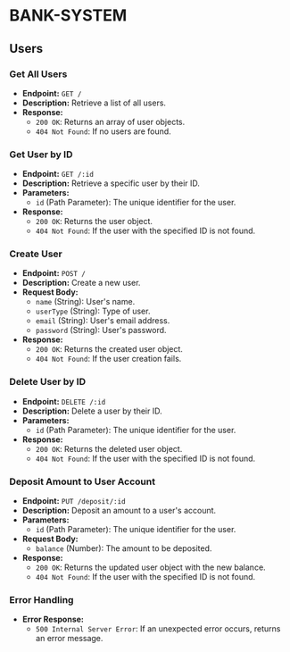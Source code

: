 # BANK-SYSTEM

## Users

### Get All Users

- **Endpoint:** `GET /`
- **Description:** Retrieve a list of all users.
- **Response:**
  - `200 OK`: Returns an array of user objects.
  - `404 Not Found`: If no users are found.

### Get User by ID

- **Endpoint:** `GET /:id`
- **Description:** Retrieve a specific user by their ID.
- **Parameters:**
  - `id` (Path Parameter): The unique identifier for the user.
- **Response:**
  - `200 OK`: Returns the user object.
  - `404 Not Found`: If the user with the specified ID is not found.

### Create User

- **Endpoint:** `POST /`
- **Description:** Create a new user.
- **Request Body:**
  - `name` (String): User's name.
  - `userType` (String): Type of user.
  - `email` (String): User's email address.
  - `password` (String): User's password.
- **Response:**
  - `200 OK`: Returns the created user object.
  - `404 Not Found`: If the user creation fails.

### Delete User by ID

- **Endpoint:** `DELETE /:id`
- **Description:** Delete a user by their ID.
- **Parameters:**
  - `id` (Path Parameter): The unique identifier for the user.
- **Response:**
  - `200 OK`: Returns the deleted user object.
  - `404 Not Found`: If the user with the specified ID is not found.

### Deposit Amount to User Account

- **Endpoint:** `PUT /deposit/:id`
- **Description:** Deposit an amount to a user's account.
- **Parameters:**
  - `id` (Path Parameter): The unique identifier for the user.
- **Request Body:**
  - `balance` (Number): The amount to be deposited.
- **Response:**
  - `200 OK`: Returns the updated user object with the new balance.
  - `404 Not Found`: If the user with the specified ID is not found.

### Error Handling

- **Error Response:**
  - `500 Internal Server Error`: If an unexpected error occurs, returns an error message.

